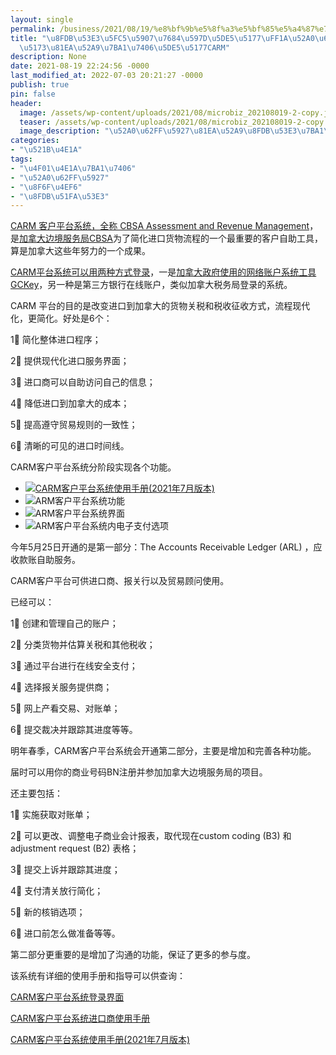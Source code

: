 ```yaml
---
layout: single
permalink: /business/2021/08/19/%e8%bf%9b%e5%8f%a3%e5%bf%85%e5%a4%87%e7%9a%84%e5%a5%bd%e5%b7%a5%e5%85%b7%ef%bc%9a%e5%8a%a0%e6%8b%bf%e5%a4%a7%e6%b5%b7%e5%85%b3%e8%87%aa%e5%8a%a9%e7%ae%a1%e7%90%86%e5%b7%a5%e5%85%b7carm/
title: "\u8FDB\u53E3\u5FC5\u5907\u7684\u597D\u5DE5\u5177\uFF1A\u52A0\u62FF\u5927\u6D77\
  \u5173\u81EA\u52A9\u7BA1\u7406\u5DE5\u5177CARM"
description: None
date: 2021-08-19 22:24:56 -0000
last_modified_at: 2022-07-03 20:21:27 -0000
publish: true
pin: false
header:
  image: /assets/wp-content/uploads/2021/08/microbiz_202108019-2-copy.jpg
  teaser: /assets/wp-content/uploads/2021/08/microbiz_202108019-2-copy.jpg
  image_description: "\u52A0\u62FF\u5927\u81EA\u52A9\u8FDB\u53E3\u7BA1\u7406\u5DE5\u5177"
categories:
- "\u521B\u4E1A"
tags:
- "\u4F01\u4E1A\u7BA1\u7406"
- "\u52A0\u62FF\u5927"
- "\u8F6F\u4EF6"
- "\u8FDB\u51FA\u53E3"
---
```

[CARM 客户平台系统，全称 CBSA Assessment and Revenue Management](https://www.cbsa-asfc.gc.ca/prog/carm-gcra/menu-eng.html)，是[加拿大边境服务局CBSA](https://www.cbsa-asfc.gc.ca/menu-eng.html)为了简化进口货物流程的一个最重要的客户自助工具，算是加拿大这些年努力的一个成果。

[CARM平台系统可以用两种方式登录](https://ccp-pcc.cbsa-asfc.cloud-nuage.canada.ca/en/auth/login)，一是[加拿大政府使用的网络账户系统工具 GCKey](https://clegc-gckey.gc.ca/)，另一种是第三方银行在线账户，类似加拿大税务局登录的系统。

CARM 平台的目的是改变进口到加拿大的货物关税和税收征收方式，流程现代化，更简化。好处是6个：

1⃣️ 简化整体进口程序；

2⃣️ 提供现代化进口服务界面；

3⃣️ 进口商可以自助访问自己的信息；

4⃣️ 降低进口到加拿大的成本；

5⃣️ 提高遵守贸易规则的一致性；

6⃣️ 清晰的可见的进口时间线。

CARM客户平台系统分阶段实现各个功能。

* ![](/assets/wp-content/uploads/2021/08/20210819-3-768x1024.jpg)[CARM客户平台系统使用手册(2021年7月版本)](https://ccp-pcc.cbsa-asfc.cloud-nuage.canada.ca/en/assets/pdfs/onboarding/en/CARM%20R1%20Playbook%20-%20July%202021.pdf)
* ![](/assets/wp-content/uploads/2021/08/20210819-1-768x1024.jpg)ARM客户平台系统功能
* ![](/assets/wp-content/uploads/2021/08/20210819-2.jpg)ARM客户平台系统界面
* ![](/assets/wp-content/uploads/2021/08/20210819-4-768x1024.jpg)ARM客户平台系统内电子支付选项

今年5月25日开通的是第一部分：The Accounts Receivable Ledger (ARL) ，应收款账自助服务。

CARM客户平台可供进口商、报关行以及贸易顾问使用。

已经可以：

1⃣️ 创建和管理自己的账户；

2⃣️ 分类货物并估算关税和其他税收；

3⃣️ 通过平台进行在线安全支付；

4⃣️ 选择报关服务提供商；

5⃣️ 网上产看交易、对账单；

6⃣️ 提交裁决并跟踪其进度等等。

明年春季，CARM客户平台系统会开通第二部分，主要是增加和完善各种功能。

届时可以用你的商业号码BN注册并参加加拿大边境服务局的项目。

还主要包括：

1⃣️ 实施获取对账单；

2⃣️ 可以更改、调整电子商业会计报表，取代现在custom coding (B3) 和adjustment request (B2) 表格；

3⃣️ 提交上诉并跟踪其进度；

4⃣️ 支付清关放行简化；

5⃣️ 新的核销选项；

6⃣️ 进口前怎么做准备等等。

第二部分更重要的是增加了沟通的功能，保证了更多的参与度。

该系统有详细的使用手册和指导可以供查询：

[CARM客户平台系统登录界面](https://ccp-pcc.cbsa-asfc.cloud-nuage.canada.ca/en/auth/login)

[CARM客户平台系统进口商使用手册](https://ccp-pcc.cbsa-asfc.cloud-nuage.canada.ca/en/assets/pdfs/onboarding/en/CARM_Client_Portal_Onboarding_Guide_Importers_April_2021.pdf)

[CARM客户平台系统使用手册(2021年7月版本)](https://ccp-pcc.cbsa-asfc.cloud-nuage.canada.ca/en/assets/pdfs/onboarding/en/CARM%20R1%20Playbook%20-%20July%202021.pdf)
